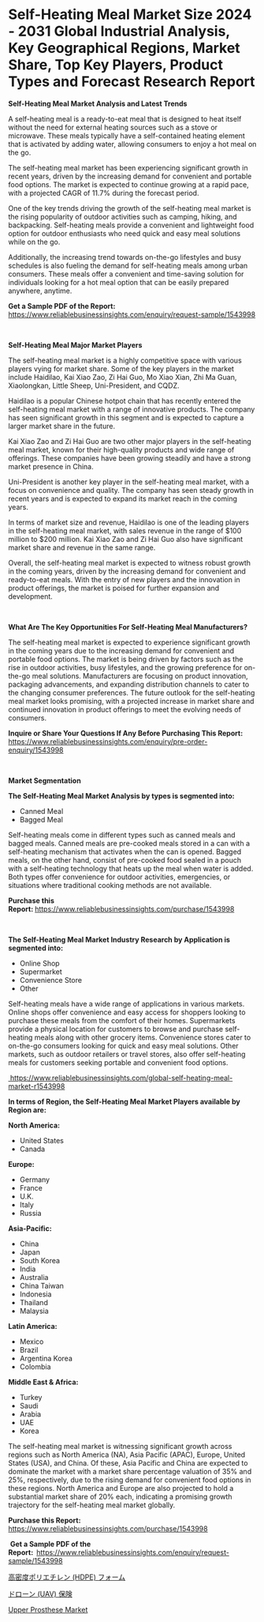 <p><h1>Self-Heating Meal Market Size 2024 - 2031 Global Industrial Analysis, Key Geographical Regions, Market Share, Top Key Players, Product Types and Forecast Research Report</h1></p><p><strong>Self-Heating Meal Market Analysis and Latest Trends</strong></p>
<p><p>A self-heating meal is a ready-to-eat meal that is designed to heat itself without the need for external heating sources such as a stove or microwave. These meals typically have a self-contained heating element that is activated by adding water, allowing consumers to enjoy a hot meal on the go.</p><p>The self-heating meal market has been experiencing significant growth in recent years, driven by the increasing demand for convenient and portable food options. The market is expected to continue growing at a rapid pace, with a projected CAGR of 11.7% during the forecast period.</p><p>One of the key trends driving the growth of the self-heating meal market is the rising popularity of outdoor activities such as camping, hiking, and backpacking. Self-heating meals provide a convenient and lightweight food option for outdoor enthusiasts who need quick and easy meal solutions while on the go.</p><p>Additionally, the increasing trend towards on-the-go lifestyles and busy schedules is also fueling the demand for self-heating meals among urban consumers. These meals offer a convenient and time-saving solution for individuals looking for a hot meal option that can be easily prepared anywhere, anytime.</p></p>
<p><strong>Get a Sample PDF of the Report:&nbsp;</strong> <a href="https://www.reliablebusinessinsights.com/enquiry/request-sample/1543998">https://www.reliablebusinessinsights.com/enquiry/request-sample/1543998</a></p>
<p>&nbsp;</p>
<p><strong>Self-Heating Meal Major Market Players</strong></p>
<p><p>The self-heating meal market is a highly competitive space with various players vying for market share. Some of the key players in the market include Haidilao, Kai Xiao Zao, Zi Hai Guo, Mo Xiao Xian, Zhi Ma Guan, Xiaolongkan, Little Sheep, Uni-President, and CQDZ.</p><p>Haidilao is a popular Chinese hotpot chain that has recently entered the self-heating meal market with a range of innovative products. The company has seen significant growth in this segment and is expected to capture a larger market share in the future.</p><p>Kai Xiao Zao and Zi Hai Guo are two other major players in the self-heating meal market, known for their high-quality products and wide range of offerings. These companies have been growing steadily and have a strong market presence in China.</p><p>Uni-President is another key player in the self-heating meal market, with a focus on convenience and quality. The company has seen steady growth in recent years and is expected to expand its market reach in the coming years.</p><p>In terms of market size and revenue, Haidilao is one of the leading players in the self-heating meal market, with sales revenue in the range of $100 million to $200 million. Kai Xiao Zao and Zi Hai Guo also have significant market share and revenue in the same range.</p><p>Overall, the self-heating meal market is expected to witness robust growth in the coming years, driven by the increasing demand for convenient and ready-to-eat meals. With the entry of new players and the innovation in product offerings, the market is poised for further expansion and development.</p></p>
<p>&nbsp;</p>
<p><strong>What Are The Key Opportunities For Self-Heating Meal Manufacturers?</strong></p>
<p><p>The self-heating meal market is expected to experience significant growth in the coming years due to the increasing demand for convenient and portable food options. The market is being driven by factors such as the rise in outdoor activities, busy lifestyles, and the growing preference for on-the-go meal solutions. Manufacturers are focusing on product innovation, packaging advancements, and expanding distribution channels to cater to the changing consumer preferences. The future outlook for the self-heating meal market looks promising, with a projected increase in market share and continued innovation in product offerings to meet the evolving needs of consumers.</p></p>
<p><strong>Inquire or Share Your Questions If Any Before Purchasing This Report:</strong> <a href="https://www.reliablebusinessinsights.com/enquiry/pre-order-enquiry/1543998">https://www.reliablebusinessinsights.com/enquiry/pre-order-enquiry/1543998</a></p>
<p>&nbsp;</p>
<p><strong>Market Segmentation</strong></p>
<p><strong>The Self-Heating Meal Market Analysis by types is segmented into:</strong></p>
<p><ul><li>Canned Meal</li><li>Bagged Meal</li></ul></p>
<p><p>Self-heating meals come in different types such as canned meals and bagged meals. Canned meals are pre-cooked meals stored in a can with a self-heating mechanism that activates when the can is opened. Bagged meals, on the other hand, consist of pre-cooked food sealed in a pouch with a self-heating technology that heats up the meal when water is added. Both types offer convenience for outdoor activities, emergencies, or situations where traditional cooking methods are not available.</p></p>
<p><strong>Purchase this Report:&nbsp;</strong><a href="https://www.reliablebusinessinsights.com/purchase/1543998">https://www.reliablebusinessinsights.com/purchase/1543998</a></p>
<p>&nbsp;</p>
<p><strong>The Self-Heating Meal Market Industry Research by Application is segmented into:</strong></p>
<p><ul><li>Online Shop</li><li>Supermarket</li><li>Convenience Store</li><li>Other</li></ul></p>
<p><p>Self-heating meals have a wide range of applications in various markets. Online shops offer convenience and easy access for shoppers looking to purchase these meals from the comfort of their homes. Supermarkets provide a physical location for customers to browse and purchase self-heating meals along with other grocery items. Convenience stores cater to on-the-go consumers looking for quick and easy meal solutions. Other markets, such as outdoor retailers or travel stores, also offer self-heating meals for customers seeking portable and convenient food options.</p></p>
<p><a href="https://www.reliablebusinessinsights.com/global-self-heating-meal-market-r1543998">&nbsp;https://www.reliablebusinessinsights.com/global-self-heating-meal-market-r1543998</a></p>
<p><strong>In terms of Region, the Self-Heating Meal Market Players available by Region are:</strong></p>
<p>
    <p> <strong> North America: </strong>
        <ul>
            <li>United States</li>
            <li>Canada</li>
        </ul>
        </p> 
    <p> <strong> Europe: </strong>
        <ul>
            <li>Germany</li>
            <li>France</li>
            <li>U.K.</li>
            <li>Italy</li>
            <li>Russia</li>
        </ul>
        </p> 
    <p> <strong> Asia-Pacific: </strong>
        <ul>
            <li>China</li>
            <li>Japan</li>
            <li>South Korea</li>
            <li>India</li>
            <li>Australia</li>
            <li>China Taiwan</li>
            <li>Indonesia</li>
            <li>Thailand</li>
            <li>Malaysia</li>
        </ul>
        </p> 
    <p> <strong> Latin America: </strong>
        <ul>
            <li>Mexico</li>
            <li>Brazil</li>
            <li>Argentina Korea</li>
            <li>Colombia</li>
        </ul>
        </p> 
    <p> <strong> Middle East & Africa: </strong>
        <ul>
            <li>Turkey</li>
            <li>Saudi</li>
            <li>Arabia</li>
            <li>UAE</li>
            <li>Korea</li>
        </ul>
    </p>
    </p>
<p><p>The self-heating meal market is witnessing significant growth across regions such as North America (NA), Asia Pacific (APAC), Europe, United States (USA), and China. Of these, Asia Pacific and China are expected to dominate the market with a market share percentage valuation of 35% and 25%, respectively, due to the rising demand for convenient food options in these regions. North America and Europe are also projected to hold a substantial market share of 20% each, indicating a promising growth trajectory for the self-heating meal market globally.</p></p>
<p><strong>Purchase this Report: </strong><a href="https://www.reliablebusinessinsights.com/purchase/1543998">https://www.reliablebusinessinsights.com/purchase/1543998</a></p>
<p>&nbsp;<strong>Get a Sample PDF of the Report:&nbsp;&nbsp;</strong><a href="https://www.reliablebusinessinsights.com/enquiry/request-sample/1543998">https://www.reliablebusinessinsights.com/enquiry/request-sample/1543998</a></p>
<p><strong></strong></p>
<p><p><a href="https://github.com/JaydaWisoky2014/Market-Research-Report-List-1/blob/main/380999096977.md">高密度ポリエチレン (HDPE) フォーム</a></p><p><a href="https://github.com/SkylarReilly36/Market-Research-Report-List-1/blob/main/123735496978.md">ドローン (UAV) 保険</a></p><p><a href="https://view.publitas.com/reportprime-1/upper-prosthese-market-size-reveals-the-best-marketing-channels-in-global-industry/">Upper Prosthese Market</a></p></p>